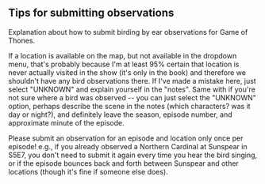 Tips for submitting observations
--------------------------------

Explanation about how to submit birding by ear observations for Game of
Thones.

If a location is available on the map, but not available in the dropdown
menu, that's probably because I'm at least 95% certain that location is
never actually visited in the show (it's only in the book) and therefore
we shouldn't have any bird observations there. If I've made a mistake
here, just select "UNKNOWN" and explain yourself in the "notes". Same
with if you're not sure where a bird was observed -- you can just select
the "UNKNOWN" option, perhaps describe the scene in the notes (which
characters? was it day or night?), and definitely leave the season,
episode number, and approximate minute of the episode.

Please submit an observation for an episode and location only once per
episode! e.g., if you already observed a Northern Cardinal at Sunspear
in S5E7, you don't need to submit it again every time you hear the bird
singing, or if the episode bounces back and forth between Sunspear and
other locations (though it's fine if someone else does).
